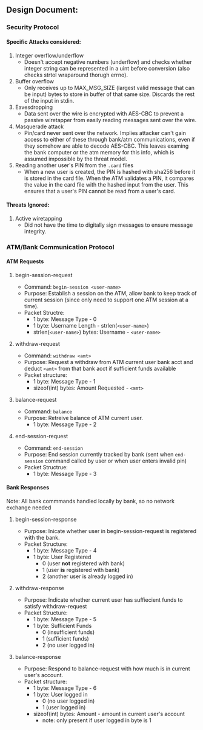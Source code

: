 ## Design Document:

### Security Protocol
#### Specific Attacks considered:
1. Integer overflow/underflow
    - Doesn't accept negative numbers (underflow) and checks whether integer string can be represented in a uint before conversion (also checks strtol wraparound thorugh errno).
2. Buffer overflow
    - Only receives up to MAX\_MSG\_SIZE (largest valid message that can be input) bytes to store in buffer of that same size. Discards the rest of the input in stdin.
3. Eavesdropping
    - Data sent over the wire is encrypted with AES-CBC to prevent a passive wiretapper from easily reading messages sent over the wire.
4. Masquerade attack
    - Pin/card never sent over the network. Implies attacker can't gain access to either of these through bank/atm communications, even if they somehow are able to decode AES-CBC. This leaves examing the bank computer or the atm memory for this info, which is assumed impossible by the threat model.
5. Reading another user's PIN from the `.card` files
    - When a new user is created, the PIN is hashed with sha256 before it is stored in the card file. When the ATM validates a PIN, it compares the value in the card file with the hashed input from the user. This ensures that a user's PIN cannot be read from a user's card.

#### Threats Ignored:
1. Active wiretapping
    - Did not have the time to digitally sign messages to ensure message integrity.

### ATM/Bank Communication Protocol

#### ATM Requests

1. begin-session-request
    - Command: `begin-session <user-name>`
    - Purpose: Establish a session on the ATM, allow bank to keep track of current session (since only need to support one ATM session at a time).
    - Packet Structre:
        * 1 byte: Message Type - 0
        * 1 byte: Username Length - strlen(`<user-name>`)
        * strlen(`<user-name>`) bytes: Username - `<user-name>`

2. withdraw-request
    - Command: `withdraw <amt>`
    - Purpose: Request a withdraw from ATM current user bank acct and deduct `<amt>` from that bank acct if sufficient funds available
    - Packet structure:
        * 1 byte: Message Type - 1
        * sizeof(int) bytes: Amount Requested - `<amt>`

3. balance-request
    - Command: `balance`
    - Purpose: Retreive balance of ATM current user.
        * 1 byte: Message Type - 2

4. end-session-request
    - Command: `end-session`
    - Purpose: End session currently tracked by bank (sent when `end-session` command called by user or when user enters invalid pin)
    - Packet Structrue:
        * 1 byte: Message Type - 3

#### Bank Responses

Note: All bank commmands handled locally by bank, so no network exchange needed

1. begin-session-response
    - Purpose: Inicate whether user in begin-session-request is registered with the bank.
    - Packet Structure:
        * 1 byte: Message Type - 4
        * 1 byte: User Registered
            - 0 (user **not** registered with bank)
            - 1 (user **is** registered with bank)
            - 2 (another user is already logged in)

2. withdraw-response
    - Purpose: Indicate whether current user has suffiecient funds to satisfy withdraw-request
    - Packet Structure:
        * 1 byte: Message Type - 5
        * 1 byte: Sufficient Funds
            - 0 (insufficient funds)
            - 1 (sufficient funds)
            - 2 (no user logged in)

3. balance-response
    - Purpose: Respond to balance-request with how much is in current user's account.
    - Packet structure:
        * 1 byte: Message Type - 6
        * 1 byte: User logged in
            - 0 (no user logged in)
            - 1 (user logged in)
        * sizeof(int) bytes: Amount - amount in current user's account
            - note: only present if user logged in byte is 1
